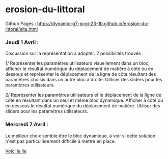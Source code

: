 # erosion-du-littoral

Github Pages : https://dynamic-g7-pcgi-23-1b.github.io/erosion-du-littoral/site.html


### Jeudi 1 Avril :

Discussion sur la représentation à adopter.
2 possibilités trouvés :

1/ Représenter les paramètres utilisateurs visuellement dans un bloc, afficher le résultat numérique du déplacement de matière à côté ou en dessous et représenter le déplacement de la ligne de côte résultant des paramètres choisis dans un autre bloc à droite. Utiliser des sliders pour les paramètres utilisateurs.

2/ Représenter les paramètres utilisateurs et le déplacement de la ligne de côte en résultant dans un seul et même bloc dynamique. Afficher à côté ou en dessous le résultat numérique du déplacement de matière. Utiliser des sliders pour les paramètres utilisateurs.

### Mercredi 7 Avril : 

Le meilleur choix semble être le bloc dynamique, à voir si cette solution n'est pas particulièrement difficile à mettre en place.

<a href="https://dynamic-g7-pcgi-23-1b.github.io/erosion-du-littoral/site.html"> Voici le lie </a>
